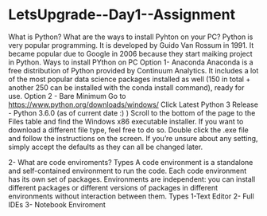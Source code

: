# LetsUpgrade--Day1--Assignment

What is Python? What are the ways to install Pyhton on your PC?
Python is very popular programming. It is developed by Guido Van Rossum in 1991. It became popular due to Google in 2006 because they start maiking project in Python.
Ways to install PYthon on PC
Option 1- Anaconda
Anaconda is a free distribution of Python provided by Continuum Analytics. It includes a lot of the most popular data science packages installed as well (150 in total + another 250 can be installed with the conda install command), ready for use.
Option 2 - Bare Minimum
Go to https://www.python.org/downloads/windows/
Click Latest Python 3 Release - Python 3.6.0 (as of current date :) )
Scroll to the bottom of the page to the Files table and find the Windows x86 executable installer. If you want to download a different file type, feel free to do so.
Double click the .exe file and follow the instructions on the screen. If you’re unsure about any setting, simply accept the defaults as they can all be changed later.

2- What are code enviroments? Types
A code environment is a standalone and self-contained environment to run the code. Each code environment has its own set of packages. Environments are independent: you can install different packages or different versions of packages in different environments without interaction between them.
Types
1-Text Editor
2- Full IDEs
3- Notebook Enviroment

